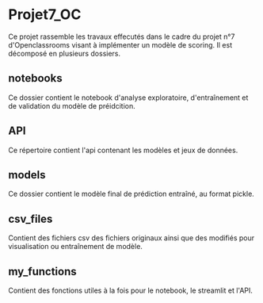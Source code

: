 # Projet7_OC
Ce projet rassemble les travaux effecutés dans le cadre du projet n°7 
d'Openclassrooms visant à implémenter un modèle de scoring. Il est décomposé en plusieurs dossiers.

## notebooks

Ce dossier contient le notebook d'analyse exploratoire, d'entraînement et de validation du modèle de préidcition.

## API

Ce répertoire contient l'api contenant les modèles et jeux de données.

## models

Ce dossier contient le modèle final de prédiction entraîné, au format pickle.

## csv_files

Contient des fichiers csv des fichiers originaux ainsi que des modifiés pour visualisation
ou entraînement de modèle.

## my_functions

Contient des fonctions utiles à la fois pour le notebook, le streamlit et l'API.

